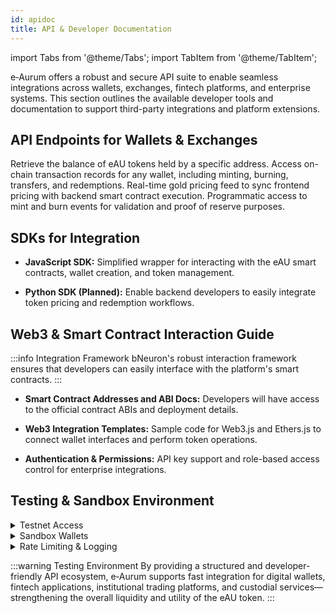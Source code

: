 ```yaml
---
id: apidoc
title: API & Developer Documentation
---
```

import Tabs from '@theme/Tabs';
import TabItem from '@theme/TabItem';

e‑Aurum offers a robust and secure API suite to enable seamless integrations across wallets, exchanges, fintech platforms, and enterprise systems. This section outlines the available developer tools and documentation to support third-party integrations and platform extensions.

## API Endpoints for Wallets & Exchanges

<Tabs>
  <TabItem value="balance" label="Token Balance Endpoint">
    Retrieve the balance of eAU tokens held by a specific address.
  </TabItem>

  <TabItem value="history" label="Transaction History">
    Access on-chain transaction records for any wallet, including minting, burning, transfers, and redemptions.
  </TabItem>

  <TabItem value="price" label="Gold Price Feed">
    Real-time gold pricing feed to sync frontend pricing with backend smart contract execution.
  </TabItem>

  <TabItem value="logs" label="Token Minting & Burning Logs">
    Programmatic access to mint and burn events for validation and proof of reserve purposes.
  </TabItem>
</Tabs>

## SDKs for Integration 

- **JavaScript SDK:** 
 Simplified wrapper for interacting with the eAU smart contracts, wallet creation, and token management.

- **Python SDK (Planned):** 
 Enable backend developers to easily integrate token pricing and redemption workflows.

## Web3 & Smart Contract Interaction Guide 

:::info Integration Framework
bNeuron's robust interaction framework ensures that developers can easily interface with the platform's smart contracts.
:::

- **Smart Contract Addresses and ABI Docs:** 
 Developers will have access to the official contract ABIs and deployment details.

- **Web3 Integration Templates:** 
 Sample code for Web3.js and Ethers.js to connect wallet interfaces and perform token operations.

- **Authentication & Permissions:** 
 API key support and role-based access control for enterprise integrations.

## Testing & Sandbox Environment 

<details>
  <summary>Testnet Access</summary>

  A complete testnet environment is available for developers to experiment with API calls and smart contract transactions.
</details>

<details>
  <summary>Sandbox Wallets</summary>

  Temporary test wallets are generated with mock balances to simulate purchases, redemptions, and transfers.
</details>

<details>
  <summary>Rate Limiting & Logging</summary>

  Usage limits and activity logs help maintain API performance and ensure secure, auditable integration.
</details>

:::warning Testing Environment
By providing a structured and developer-friendly API ecosystem, e‑Aurum supports fast integration for digital wallets, fintech applications, institutional trading platforms, and custodial services—strengthening the overall liquidity and utility of the eAU token.
:::